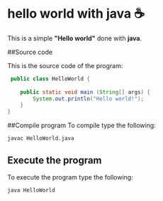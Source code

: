 
# hello world with java :coffee:

 This is a simple **"Hello world"** done with **java**.
 
 ##Source code
 
 This is the source code of the program:
 
```java
 public class HelloWorld {
	
	public static void main (String[] args) {
		System.out.println("Hello world!");
	}
}
```
 
 
 
 
 ##Compile program
 To compile type the following:
 ```console
 javac HelloWorld.java
 ```
 
 ## Execute the program
 
 To execute the program type the following:
 
 ```console
 java HelloWorld
 ```
 
